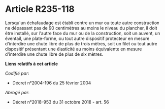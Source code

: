 # Article R235-118

Lorsqu'un échafaudage est établi contre un mur ou toute autre construction ne dépassant pas de 90 centimètres au moins le
niveau du plancher, il doit être installé, sur l'autre face du mur ou de la construction, soit un auvent, un éventail, une
plate-forme, ou tout autre dispositif protecteur en mesure d'interdire une chute libre de plus de trois mètres, soit un filet
ou tout autre dispositif présentant une élasticité au moins équivalente en mesure d'interdire une chute libre de plus de six
mètres.

**Liens relatifs à cet article**

_Codifié par_:

  - Décret n°2004-196 du 25 février 2004

_Abrogé par_:

  - Décret n°2018-953 du 31 octobre 2018 - art. 56
